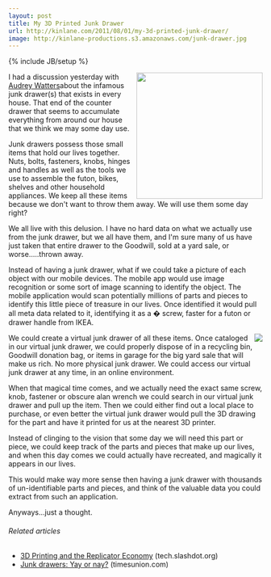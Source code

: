 ```yaml
---
layout: post
title: My 3D Printed Junk Drawer
url: http://kinlane.com/2011/08/01/my-3d-printed-junk-drawer/
image: http://kinlane-productions.s3.amazonaws.com/junk-drawer.jpg
---
```

{% include JB/setup %}
<p>
     <img src="http://kinlane-productions.s3.amazonaws.com/junk-drawer.jpg"  width="250" align="right" />I had a discussion yesterday with <a title="Audrey Watters" href="http://www.hackeducation.com">Audrey Watters</a>about the infamous junk drawer(s) that exists in every house. That end of the counter drawer that seems to accumulate everything from around our house that we think we may some day use.
</p>

<p>
     Junk drawers possess those small items that hold our lives together. Nuts, bolts, fasteners, knobs, hinges and handles as well as the tools we use to assemble the futon, bikes, shelves and other household appliances. We keep all these items because we don't want to throw them away. We will use them some day right?
</p>

<p>
     We all live with this delusion. I have no hard data on what we actually use from the junk drawer, but we all have them, and I'm sure many of us have just taken that entire drawer to the Goodwill, sold at a yard sale, or worse.....thrown away.
</p>

<p>
     Instead of having a junk drawer, what if we could take a picture of each object with our mobile devices. The mobile app would use image recognition or some sort of image scanning to identify the object. The mobile application would scan potentially millions of parts and pieces to identify this little piece of treasure in our lives. Once identified it would pull all meta data related to it, identifying it as a � screw, faster for a futon or drawer handle from IKEA.
</p>

<p>
     <img src="http://kinlane-productions.s3.amazonaws.com/AutoCAD_Symbols_Fasteners.jpg"  align="right" />We could create a virtual junk drawer of all these items. Once cataloged in our virtual junk drawer, we could properly dispose of in a recycling bin, Goodwill donation bag, or items in garage for the big yard sale that will make us rich. No more physical junk drawer. We could access our virtual junk drawer at any time, in an online environment.
</p>

<p>
     When that magical time comes, and we actually need the exact same screw, knob, fastener or obscure alan wrench we could search in our virtual junk drawer and pull up the item. Then we could either find out a local place to purchase, or even better the virtual junk drawer would pull the 3D drawing for the part and have it printed for us at the nearest 3D printer.
</p>

<p>
     Instead of clinging to the vision that some day we will need this part or piece, we could keep track of the parts and pieces that make up our lives, and when this day comes we could actually have recreated, and magically it appears in our lives.
</p>

<p>
     This would make way more sense then having a junk drawer with thousands of un-identifiable parts and pieces, and think of the valuable data you could extract from such an application.
</p>

<p>
     Anyways...just a thought.
</p>
<h6 class="zemanta-related-title c2">
     Related articles
</h6>
<ul class="zemanta-article-ul">
     <li class="zemanta-article-ul-li">
          <a href="http://tech.slashdot.org/story/11/08/01/1723212/3D-Printing-and-the-Replicator-Economy">3D Printing and the Replicator Economy</a> (tech.slashdot.org)
     </li>
     <li class="zemanta-article-ul-li">
          <a href="http://blog.timesunion.com/kristi/40456/junk-drawers-yay-or-nay/">Junk drawers: Yay or nay?</a> (timesunion.com)
     </li>
</ul>